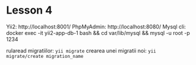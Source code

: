 # Lesson 4
Yii2:       http://localhost:8001/
PhpMyAdmin: http://localhost:8080/
Mysql cli: docker exec -it yii2-app-db-1 bash && cd var/lib/mysql && mysql -u root -p 1234

rularead migratiilor: `yii migrate`
crearea unei migratii noi: `yii migrate/create migration_name`
